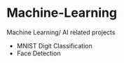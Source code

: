 # Machine-Learning
Machine Learning/ AI related projects
* MNIST Digit Classification
* Face Detection
